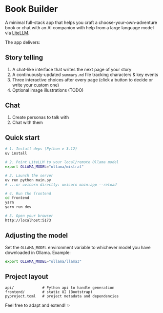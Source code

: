 # Book Builder

A minimal full-stack app that helps you craft a choose-your-own-adventure book or chat with an AI companion with help from a large language model via [LiteLLM](https://github.com/BerriAI/litellm).

The app delivers:

## Story telling
1. A chat-like interface that writes the next page of your story
2. A continuously-updated `summary.md` file tracking characters & key events
3. Three interactive choices after every page (click a button to decide or write your custom one)
4. Optional image illustrations (TODO)

## Chat
1. Create personas to talk with
2. Chat with them

## Quick start

```bash
# 1. Install deps (Python ≥ 3.12)
uv install

# 2. Point LiteLLM to your local/remote Ollama model
export OLLAMA_MODEL="ollama/mistral"

# 3. Launch the server
uv run python main.py
# ...or uvicorn directly: uvicorn main:app --reload

# 4. Run the frontend
cd frontend
yarn
yarn run dev

# 5. Open your browser
http://localhost:5173
```

## Adjusting the model

Set the `OLLAMA_MODEL` environment variable to whichever model you have downloaded in Ollama. Example:

```bash
export OLLAMA_MODEL="ollama/llama3"
```


## Project layout

```
api/             # Python api to handle generation
frontend/        # static UI (Bootstrap)
pyproject.toml   # project metadata and dependencies
```

Feel free to adapt and extend! ✨
